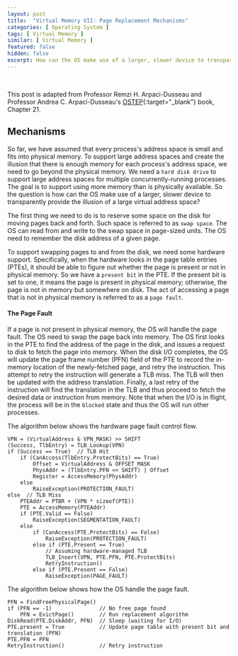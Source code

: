 ```yaml
---
layout: post
title:  "Virtual Memory VII: Page Replacement Mechanisms"
categories: [ Operating System ]
tags: [ Virtual Memory ]
similar: [ Virtual Memory ]
featured: false
hidden: false
excerpt: How can the OS make use of a larger, slower device to transparently provide the illusion of a large virtual address space.
---
```


<br />

This post is adapted from Professor Remzi H. Arpaci-Dusseau and  Professor Andrea C. Arpaci-Dusseau's [OSTEP](http://pages.cs.wisc.edu/~remzi/OSTEP/){:target="_blank"} book, Chapter 21.

## Mechanisms


So far, we have assumed that every process's address space is small and fits into physical memory. To support large address spaces and create the illusion that there is enough memory for each process's address space, we need to go beyond the physical memory. We need a `hard disk drive` to support large address spaces for multiple concurrently-running processes. The goal is to support using more memory than is physically available. So the question is how can the OS make use of a larger, slower device to transparently provide the illusion of a large virtual address space?



The first thing we need to do is to reserve some space on the disk for moving pages back and forth. Such space is referred to as `swap space`. The OS can read from and write to the swap space in page-sized units. The OS need to remember the disk address of a given page.

To support swapping pages to and from the disk, we need some hardware support. Specifically, when the hardware looks in the page table entries (PTEs), it should be able to figure out whether the page is present or not in physical memory. So we have a `present bit` in the PTE. If the present bit is set to one, it means the page is present in physical memory; otherwise, the page is not in memory but somewhere on disk. The act of accessing a page that is not in physical memory is referred to as a `page fault`.


#### The Page Fault

If a page is not present in physical memory, the OS will handle the page fault. The OS need to swap the page back into memory. The OS first looks in the PTE to find the address of the page in the disk, and issues a request to disk to fetch the page into memory. When the disk I/O completes, the OS will update the page frame number (PFN) field of the PTE to record the in-memory location of the newly-fetched page, and retry the instruction. This attempt to retry the instruction will generate a TLB miss. The TLB will then be updated with the address translation. Finally, a last retry of the instruction will find the translation in the TLB and thus proceed to fetch the desired data or instruction from memory. Note that when the I/O is in flight, the process will be in the `blocked` state and thus the OS will run other processes.

The algorithm below shows the hardware page fault control flow.

```
VPN = (VirtualAddress & VPN_MASK) >> SHIFT
(Success, TlbEntry) = TLB_Lookup(VPN)
if (Success == True)  // TLB Hit
    if (CanAccess(TlbEntry.ProtectBits) == True)
        Offset = VirtualAddress & OFFSET_MASK
        PhysAddr = (TlbEntry.PFN << SHIFT) | Offset
        Register = AccessMemory(PhysAddr)
    else 
        RaiseException(PROTECTION_FAULT)
else  // TLB Miss
    PTEAddr = PTBR + (VPN * sizeof(PTE))
    PTE = AccessMemory(PTEAddr)
    if (PTE.Valid == False)
        RaiseException(SEGMENTATION_FAULT)
    else 
        if (CanAccess(PTE.ProtectBits) == False)
            RaiseException(PROTECTION_FAULT)
        else if (PTE.Present == True)
            // Assuming hardware-managed TLB
            TLB_Insert(VPN, PTE.PFN, PTE.ProtectBits)
            RetryInstruction()
        else if (PTE.Present == False)
            RaiseException(PAGE_FAULT)
``` 


The algorithm below shows how the OS handle the page fault.

```
PFN = FindFreePhysicalPage()
if (PFN == -1)               // No free page found
    PFN = EvictPage()        // Run replacement algorithm
DiskRead(PTE.DiskAddr, PFN)  // Sleep (waiting for I/O)
PTE.present = True           // Update page table with present bit and translation (PFN)
PTE.PFN = PFN
RetryInstruction()           // Retry instruction
```

























